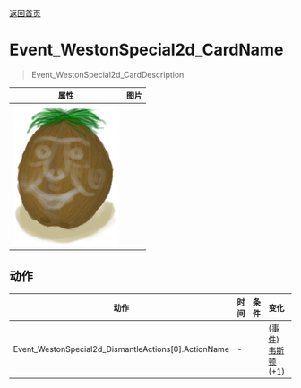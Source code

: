 [返回首页](index.md)  
# Event_WestonSpecial2d_CardName  
> Event_WestonSpecial2d_CardDescription  
  
  属性  |   图片   
 ----  |  ----:   
   |  ![](Sprite/Weston.png)   
  
## 动作  
动作  |  时间  |  条件  |  变化  |  状态  
----  |  ----  |  ----  |  ----  |  ----  
Event_WestonSpecial2d_DismantleActions[0].ActionName  |  -  |    |  [(事件)韦斯顿](Event_WestonSpecial1e.md)(+1)  |    
